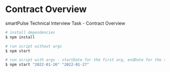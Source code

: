 # Contract Overview
smartPulse Technical Interview Task - Contract Overview

```bash
# install dependencies
$ npm install

# run script without args
$ npm start

# run script with args - startDate for the first arg, endDate for the second arg.
$ npm start "2022-01-26" "2022-01-27"

```

